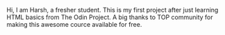 Hi,
I am Harsh, a fresher student.
This is my first project after just learning HTML basics from The Odin Project.
A big thanks to TOP community for making this awesome cource  available for free. 
